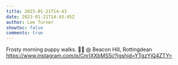 ```yaml
---
title: 2023-01-21T14-43
date: 2023-01-21T14:43:45Z
author: Lee Turner
showtoc: false
comments: true
---
```


Frosty morning puppy walks. 🐶🐾 @ Beacon Hill, Rottingdean https://www.instagram.com/p/CnrlXXbMS5i/?igshid=YTgzYjQ4ZTY=

